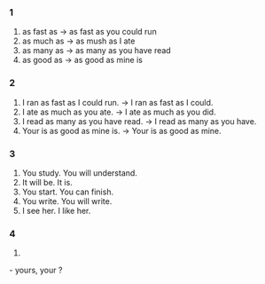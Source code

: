 ### 1
1. as fast as -> as fast as you could run
2. as much as -> as mush as I ate
3. as many as -> as many as you have read
4. as good as -> as good as mine is
### 2
1. I ran as fast as I could run. -> I ran as fast as I could.
2. I ate as much as you ate. -> I ate as much as you did.
3. I read as many as you have read. -> I read as many as you have.
4. Your is as good as mine is. -> Your is as good as mine.
### 3
1. You study. You will understand.
2. It will be. It is.
3. You start. You can finish.
4. You write. You will write.
5. I see her. I like her.
### 4
1.
</hr>
- yours, your ?  
